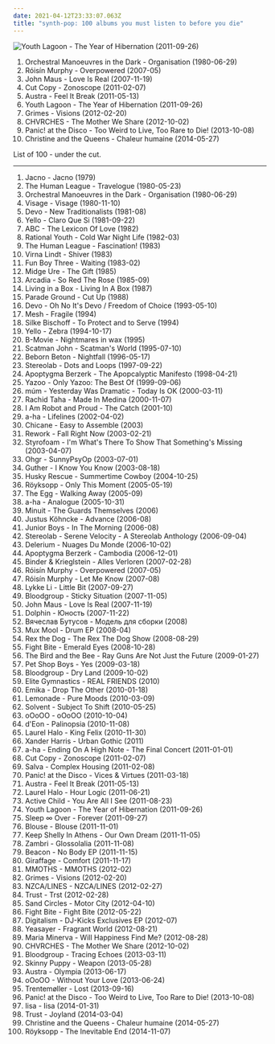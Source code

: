 ```yaml
---
date: 2021-04-12T23:33:07.063Z
title: "synth-pop: 100 albums you must listen to before you die"
---
```

![Youth Lagoon - The Year of Hibernation (2011-09-26)](https://img.discogs.com/-BR4yY32Gdk7o4SF5Ha0Wvj9gp0=/fit-in/600x600/filters:strip_icc():format(jpeg):mode_rgb():quality(90)/discogs-images/R-3020807-1318528929.jpeg.jpg "Youth Lagoon - The Year of Hibernation (2011-09-26)")
<ol class="albums">
<li data-cover="https://via.placeholder.com/450" data-tags="80s, new wave" role="button">Orchestral Manoeuvres in the Dark - Organisation (1980-06-29)</li>
<li data-cover="https://img.discogs.com/95-LQC1Jx2GGoBq_Z7l1CAeHkrM=/fit-in/600x536/filters:strip_icc():format(jpeg):mode_rgb():quality(90)/discogs-images/R-1139242-1217870739.jpeg.jpg" data-tags="electronic, electropop, female vocalists" role="button">Róisín Murphy - Overpowered (2007-05)</li>
<li data-cover="https://img.discogs.com/YjCfgBPYz5UkYa35RaWqMVVq4KU=/fit-in/600x600/filters:strip_icc():format(jpeg):mode_rgb():quality(90)/discogs-images/R-1470477-1222118141.jpeg.jpg" data-tags="pop, synth-pop" role="button">John Maus - Love Is Real (2007-11-19)</li>
<li data-cover="http://coverartarchive.org/release/78188810-df1a-4ac0-ac60-57e3bd84284b/18315026356-500.jpg" data-tags="electronic" role="button">Cut Copy - Zonoscope (2011-02-07)</li>
<li data-cover="http://coverartarchive.org/release/5e8aec59-129c-4cb4-b894-5e59edb5c4ca/4261741516-500.jpg" data-tags="indie electronic, new wave, alternative, synthpop" role="button">Austra - Feel It Break (2011-05-13)</li>
<li data-cover="https://img.discogs.com/-BR4yY32Gdk7o4SF5Ha0Wvj9gp0=/fit-in/600x600/filters:strip_icc():format(jpeg):mode_rgb():quality(90)/discogs-images/R-3020807-1318528929.jpeg.jpg" data-tags="dream pop" role="button">Youth Lagoon - The Year of Hibernation (2011-09-26)</li>
<li data-cover="http://coverartarchive.org/release/e2541a4f-c91e-412e-837b-ce63cc8ea960/5391811873-500.jpg" data-tags="dream pop" role="button">Grimes - Visions (2012-02-20)</li>
<li data-cover="http://coverartarchive.org/release/77e34804-f952-494c-80b7-8e115f492ec5/10734890314-500.jpg" data-tags="synthpop" role="button">CHVRCHES - The Mother We Share (2012-10-02)</li>
<li data-cover="https://via.placeholder.com/450" data-tags="alternative" role="button">Panic! at the Disco - Too Weird to Live, Too Rare to Die! (2013-10-08)</li>
<li data-cover="http://coverartarchive.org/release/dcc44d38-7b10-4c61-af3a-413df2a3b3e9/7437861623-500.jpg" data-tags="pop" role="button">Christine and the Queens - Chaleur humaine (2014-05-27)</li>
</ol>
List of 100 - under the cut.
<!-- more -->

_________________

<ol class="albums">
<li data-cover="http://coverartarchive.org/release/dd248ea8-bca3-4a85-9b42-50dc3f9a4cac/1433722909-500.jpg" data-tags="synth-pop" role="button">
Jacno - Jacno (1979)
</li>
<li data-cover="http://coverartarchive.org/release/07a9c6c3-dc06-3e0f-b4e1-18008a72e066/3775539290-500.jpg" data-tags="80s, electronic" role="button">
The Human League - Travelogue (1980-05-23)
</li>
<li data-cover="https://via.placeholder.com/450" data-tags="80s, new wave" role="button">
Orchestral Manoeuvres in the Dark - Organisation (1980-06-29)
</li>
<li data-cover="http://coverartarchive.org/release/7a0b8dd3-bcd0-39be-ae98-9a03d623d56d/28750058817-500.jpg" data-tags="80s, new wave" role="button">
Visage - Visage (1980-11-10)
</li>
<li data-cover="https://img.discogs.com/CGPLGhTxTTabsZKY2Mo9pC6bSAM=/fit-in/600x600/filters:strip_icc():format(jpeg):mode_rgb():quality(90)/discogs-images/R-558929-1327210073.jpeg.jpg" data-tags="new wave" role="button">
Devo - New Traditionalists (1981-08)
</li>
<li data-cover="https://img.discogs.com/jB4Y5bGbhcw8jIkC8jfMWgQbaYo=/fit-in/600x534/filters:strip_icc():format(jpeg):mode_rgb():quality(90)/discogs-images/R-5365624-1391686259-6629.jpeg.jpg" data-tags="electronic, 80s, synth-pop, university, ralph records, 1981 albums, flashback alternatives, electropearls, decade80s" role="button">
Yello - Claro Que Si (1981-09-22)
</li>
<li data-cover="http://coverartarchive.org/release/65ec332d-4ae4-4870-b61d-392808954a70/11525291838-500.jpg" data-tags="80s, new wave" role="button">
ABC - The Lexicon Of Love (1982)
</li>
<li data-cover="http://coverartarchive.org/release/97a8de99-9e6f-31a9-a2d1-1ee0aa898ae6/3167468055-500.jpg" data-tags="synth-pop, flashback alternatives, electropearls" role="button">
Rational Youth - Cold War Night Life (1982-03)
</li>
<li data-cover="https://via.placeholder.com/450" data-tags="new wave, synthpop, synth-pop" role="button">
The Human League - Fascination! (1983)
</li>
<li data-cover="https://img.discogs.com/OPINq3KUCpJ0GixLW-J2U_XqUqQ=/fit-in/600x600/filters:strip_icc():format(jpeg):mode_rgb():quality(90)/discogs-images/R-130366-1514889905-4878.jpeg.jpg" data-tags="pop, new wave, synth-pop, art pop" role="button">
Virna Lindt - Shiver (1983)
</li>
<li data-cover="https://via.placeholder.com/450" data-tags="new wave" role="button">
Fun Boy Three - Waiting (1983-02)
</li>
<li data-cover="http://coverartarchive.org/release/9a53a638-da61-4dbd-905e-b43215a9e154/5998266593-500.jpg" data-tags="80s, new wave, midge ure" role="button">
Midge Ure - The Gift (1985)
</li>
<li data-cover="https://img.discogs.com/w8npsPv1K_YmGXAJNwgoPpDeM7Y=/fit-in/600x538/filters:strip_icc():format(jpeg):mode_rgb():quality(90)/discogs-images/R-1404791-1586645228-1108.jpeg.jpg" data-tags="80s" role="button">
Arcadia - So Red The Rose (1985-09)
</li>
<li data-cover="https://img.discogs.com/Hdo4I1552RvrKyldb_g_U2GKo7c=/fit-in/550x550/filters:strip_icc():format(jpeg):mode_rgb():quality(90)/discogs-images/R-237974-1157481869.jpeg.jpg" data-tags="sophisti-pop, pop" role="button">
Living in a Box - Living In A Box (1987)
</li>
<li data-cover="https://img.discogs.com/lZmVtXDuD3IoQmGimX_XxKSd8tk=/fit-in/444x444/filters:strip_icc():format(jpeg):mode_rgb():quality(90)/discogs-images/R-254154-1108224589.jpg.jpg" data-tags="new wave, synth-pop" role="button">
Parade Ground - Cut Up (1988)
</li>
<li data-cover="http://coverartarchive.org/release/573c3e8d-b166-4c6e-9250-219af848e07d/9215164581-500.jpg" data-tags="new wave, devo" role="button">
Devo - Oh No It's Devo / Freedom of Choice (1993-05-10)
</li>
<li data-cover="https://img.discogs.com/B_d63RLx7vBZYsByzAOMPhwK30E=/fit-in/600x600/filters:strip_icc():format(jpeg):mode_rgb():quality(90)/discogs-images/R-3533830-1334215802.jpeg.jpg" data-tags="dark, melancholy" role="button">
Mesh - Fragile (1994)
</li>
<li data-cover="http://coverartarchive.org/release/feb5c8f7-eba0-4bd8-a124-682ebb620a94/14114627653-500.jpg" data-tags="gothic, darkwave, synth-pop" role="button">
Silke Bischoff - To Protect and to Serve (1994)
</li>
<li data-cover="http://coverartarchive.org/release/c558e8bb-12c5-4087-895c-ccd52cd0b18e/2970534523-500.jpg" data-tags="synth pop, swiss, rock, dance" role="button">
Yello - Zebra (1994-10-17)
</li>
<li data-cover="https://img.discogs.com/M3XdIiGhyUjfdEohhdOxyAaOBqw=/fit-in/600x600/filters:strip_icc():format(jpeg):mode_rgb():quality(90)/discogs-images/R-8118541-1455479013-3767.jpeg.jpg" data-tags="80s, new wave, post-punk, synth-pop, unofficial, flashback alternatives, 80s new romantic" role="button">
B-Movie - Nightmares in wax (1995)
</li>
<li data-cover="http://coverartarchive.org/release/191efea3-5ed8-4faf-8f79-bdac547ebaa1/11144299719-500.jpg" data-tags="eurodance" role="button">
Scatman John - Scatman's World (1995-07-10)
</li>
<li data-cover="http://coverartarchive.org/release/aaac87c0-0641-4732-9310-f4f9cb4ac305/15566745048-500.jpg" data-tags="synthpop" role="button">
Beborn Beton - Nightfall (1996-05-17)
</li>
<li data-cover="http://coverartarchive.org/release/ac08220a-ca91-3c93-b31b-b231270773af/11622727078-500.jpg" data-tags="lounge, electronic, post-rock" role="button">
Stereolab - Dots and Loops (1997-09-22)
</li>
<li data-cover="https://img.discogs.com/cL9w8BLy4ihGCULvcIIkSJjapb8=/fit-in/600x600/filters:strip_icc():format(jpeg):mode_rgb():quality(90)/discogs-images/R-13991990-1565635135-6857.jpeg.jpg" data-tags="ebm, electro" role="button">
Apoptygma Berzerk - The Apopcalyptic Manifesto (1998-04-21)
</li>
<li data-cover="http://coverartarchive.org/release/c68a8eb2-f102-402a-93d1-dcf692fdf011/23128223806-500.jpg" data-tags="80s, electronic" role="button">
Yazoo - Only Yazoo: The Best Of (1999-09-06)
</li>
<li data-cover="https://img.discogs.com/4A7pxX5IPWZyBTGjz_ivrmyVXi8=/fit-in/600x600/filters:strip_icc():format(jpeg):mode_rgb():quality(90)/discogs-images/R-28802-1300556819.jpeg.jpg" data-tags="ambient, glitch, electronica, post-rock" role="button">
múm - Yesterday Was Dramatic - Today Is OK (2000-03-11)
</li>
<li data-cover="https://img.discogs.com/w4kT0F7g6pvVXq5JgSbT45FnIx0=/fit-in/600x580/filters:strip_icc():format(jpeg):mode_rgb():quality(90)/discogs-images/R-5322294-1434983817-7716.jpeg.jpg" data-tags="rai, algeria" role="button">
Rachid Taha - Made In Medina (2000-11-07)
</li>
<li data-cover="https://img.discogs.com/1Ht2HWW2d1lxAhYOPZzd_Rw85tY=/fit-in/200x198/filters:strip_icc():format(jpeg):mode_rgb():quality(90)/discogs-images/R-13783-001.jpg.jpg" data-tags="electronica" role="button">
I Am Robot and Proud - The Catch (2001-10)
</li>
<li data-cover="https://img.discogs.com/peoBjbfraqsHjHzvaC8dI47Q9GE=/fit-in/600x524/filters:strip_icc():format(jpeg):mode_rgb():quality(90)/discogs-images/R-572521-1190480851.jpeg.jpg" data-tags="pop" role="button">
a-ha - Lifelines (2002-04-02)
</li>
<li data-cover="http://coverartarchive.org/release/af5e9e60-0d51-4fb2-89d9-69fed83750b3/3658346948-500.jpg" data-tags="dance, electronic" role="button">
Chicane - Easy to Assemble (2003)
</li>
<li data-cover="https://img.discogs.com/ACltPBAnjL7WQ935HQRj4-kFIKA=/fit-in/600x594/filters:strip_icc():format(jpeg):mode_rgb():quality(90)/discogs-images/R-119284-1377480243-8210.jpeg.jpg" data-tags="electronic, house, minimal, synth-pop, playhouse, the goodz" role="button">
Rework - Fall Right Now (2003-02-21)
</li>
<li data-cover="http://coverartarchive.org/release/b33525f8-6366-4154-9c69-e1b2dbacf318/8475529903-500.jpg" data-tags="electronic" role="button">
Styrofoam - I'm What's There To Show That Something's Missing (2003-04-07)
</li>
<li data-cover="http://coverartarchive.org/release/34de4124-76fd-4596-a891-82a9041612f9/6485727185-500.jpg" data-tags="radio radio radio" role="button">
Ohgr - SunnyPsyOp (2003-07-01)
</li>
<li data-cover="https://img.discogs.com/tgL6sOPQ-Ek4_7WMVLaZ807LaQY=/fit-in/600x538/filters:strip_icc():format(jpeg):mode_rgb():quality(90)/discogs-images/R-162090-1501974468-4921.jpeg.jpg" data-tags="morr music" role="button">
Guther - I Know You Know (2003-08-18)
</li>
<li data-cover="https://img.discogs.com/5Fl7GZQUbfII5-ZwlNgqIdqQDaY=/fit-in/600x905/filters:strip_icc():format(jpeg):mode_rgb():quality(90)/discogs-images/R-14000797-1565816586-3959.jpeg.jpg" data-tags="synth-pop, finnish and streamable, indie-electronica, fully streamable ep" role="button">
Husky Rescue - Summertime Cowboy (2004-10-25)
</li>
<li data-cover="https://img.discogs.com/FPbDBrsRRm9mRlnWMmVXdGOEHi0=/fit-in/363x365/filters:strip_icc():format(jpeg):mode_rgb():quality(90)/discogs-images/R-646578-1185925784.jpeg.jpg" data-tags="electronic, trip-hop" role="button">
Röyksopp - Only This Moment (2005-05-19)
</li>
<li data-cover="http://coverartarchive.org/release/15d0fe44-1ff4-4dec-9ffb-8cf1b51125da/3699332321-500.jpg" data-tags="electro, remix, great stuff, synth-pop" role="button">
The Egg - Walking Away (2005-09)
</li>
<li data-cover="http://coverartarchive.org/release/d87a354a-b0eb-44cc-bc09-cc966eb86df2/20833625751-500.jpg" data-tags="pop" role="button">
a-ha - Analogue (2005-10-31)
</li>
<li data-cover="https://img.discogs.com/g0LLmoPUYOiGqIb41AzupOckwD4=/fit-in/600x600/filters:strip_icc():format(jpeg):mode_rgb():quality(90)/discogs-images/R-678421-1183109664.jpeg.jpg" data-tags="alternative rock, electro, breaks, synth-pop" role="button">
Minuit - The Guards Themselves (2006)
</li>
<li data-cover="https://img.discogs.com/jxV_LWFhx3-IRjq-uht-ffj0Tzw=/fit-in/600x600/filters:strip_icc():format(jpeg):mode_rgb():quality(90)/discogs-images/R-750708-1156001678.jpeg.jpg" data-tags="house, minimal, synth-pop, elektronic beats" role="button">
Justus Köhncke - Advance (2006-08)
</li>
<li data-cover="https://img.discogs.com/vSQH5ggIg7D1P2baBLSf6eeRAsE=/fit-in/595x278/filters:strip_icc():format(jpeg):mode_rgb():quality(90)/discogs-images/R-1043721-1211497636.jpeg.jpg" data-tags="electro, house, synth-pop, broken-clash" role="button">
Junior Boys - In The Morning (2006-08)
</li>
<li data-cover="https://img.discogs.com/ExJOp-hCuasCOHXHPB4IdDJZL04=/fit-in/600x600/filters:strip_icc():format(jpeg):mode_rgb():quality(90)/discogs-images/R-3100960-1393561989-4861.jpeg.jpg" data-tags="experimental" role="button">
Stereolab - Serene Velocity - A Stereolab Anthology (2006-09-04)
</li>
<li data-cover="https://img.discogs.com/yGFB9KNp46gTs9iW7mS3hfnZjqE=/fit-in/300x260/filters:strip_icc():format(jpeg):mode_rgb():quality(90)/discogs-images/R-51818-001.jpg.jpg" data-tags="ambient" role="button">
Delerium - Nuages Du Monde (2006-10-02)
</li>
<li data-cover="https://img.discogs.com/eKant0jAqQtP7E3jbyTm2YjRwJg=/fit-in/270x273/filters:strip_icc():format(jpeg):mode_rgb():quality(90)/discogs-images/R-206310-1076075231.jpg.jpg" data-tags="trance, synth-pop, fav mcd" role="button">
Apoptygma Berzerk - Cambodia (2006-12-01)
</li>
<li data-cover="http://coverartarchive.org/release/4f561b9d-a2e7-4a40-800c-7c07ddd5d2d4/4708516154-500.jpg" data-tags="electronic, new last fm design sucks" role="button">
Binder & Krieglstein - Alles Verloren (2007-02-28)
</li>
<li data-cover="https://img.discogs.com/95-LQC1Jx2GGoBq_Z7l1CAeHkrM=/fit-in/600x536/filters:strip_icc():format(jpeg):mode_rgb():quality(90)/discogs-images/R-1139242-1217870739.jpeg.jpg" data-tags="electronic, electropop, female vocalists" role="button">
Róisín Murphy - Overpowered (2007-05)
</li>
<li data-cover="https://via.placeholder.com/450" data-tags="house" role="button">
Róisín Murphy - Let Me Know (2007-08)
</li>
<li data-cover="http://coverartarchive.org/release/1be60745-5d0c-3a6b-b365-ecb20299dd6d/12154931370-500.jpg" data-tags="female vocalists" role="button">
Lykke Li - Little Bit (2007-09-27)
</li>
<li data-cover="http://coverartarchive.org/release/326e1568-51d3-4215-b64c-14f1274630bf/10640669423-500.jpg" data-tags="synth-pop" role="button">
Bloodgroup - Sticky Situation (2007-11-05)
</li>
<li data-cover="https://img.discogs.com/YjCfgBPYz5UkYa35RaWqMVVq4KU=/fit-in/600x600/filters:strip_icc():format(jpeg):mode_rgb():quality(90)/discogs-images/R-1470477-1222118141.jpeg.jpg" data-tags="pop, synth-pop" role="button">
John Maus - Love Is Real (2007-11-19)
</li>
<li data-cover="http://coverartarchive.org/release/ddb50222-0bc5-33c6-b332-03d994b2fd71/11563033220-500.jpg" data-tags="alternative" role="button">
Dolphin - Юность (2007-11-22)
</li>
<li data-cover="https://img.discogs.com/1Dzto-Icoei0cYZb0fDLmCODZ3c=/fit-in/600x537/filters:strip_icc():format(jpeg):mode_rgb():quality(90)/discogs-images/R-6662321-1424111345-4711.jpeg.jpg" data-tags="trip-hop, new wave, post-punk, ost, synth-pop, russian rock" role="button">
Вячеслав Бутусов - Модель для сборки (2008)
</li>
<li data-cover="https://img.discogs.com/bXtmKGI6VSal2BI_eODhr-2Pw1c=/fit-in/600x600/filters:strip_icc():format(jpeg):mode_rgb():quality(90)/discogs-images/R-1303310-1228129956.jpeg.jpg" data-tags="hip hop, instrumental, synth-pop" role="button">
Mux Mool - Drum EP (2008-04)
</li>
<li data-cover="https://img.discogs.com/fLYALiWdomL4p5sz-96HHjqQus0=/fit-in/600x600/filters:strip_icc():format(jpeg):mode_rgb():quality(90)/discogs-images/R-1443085-1220102691.jpeg.jpg" data-tags="electronic" role="button">
Rex the Dog - The Rex The Dog Show (2008-08-29)
</li>
<li data-cover="http://coverartarchive.org/release/d5b33e93-1ab2-4471-a3df-e1d1fea98575/25956785049-500.jpg" data-tags="indie rock, shoegaze, art rock, ethereal, psychedelic rock, synth-pop, recommendations and such" role="button">
Fight Bite - Emerald Eyes (2008-10-28)
</li>
<li data-cover="http://coverartarchive.org/release/600899a8-b28c-42d0-8ee2-7d140cd401b9/13665735915-500.jpg" data-tags="indie, pop" role="button">
The Bird and the Bee - Ray Guns Are Not Just the Future (2009-01-27)
</li>
<li data-cover="https://img.discogs.com/QdBFjm1v0ln48I83zJ0mbt5YRPM=/fit-in/600x600/filters:strip_icc():format(jpeg):mode_rgb():quality(90)/discogs-images/R-151256-1235750294.jpeg.jpg" data-tags="pop, synthpop" role="button">
Pet Shop Boys - Yes (2009-03-18)
</li>
<li data-cover="http://coverartarchive.org/release/c6a3c3b6-e077-4a88-b7ba-a462cdb5bd95/10640671739-500.jpg" data-tags="electronic" role="button">
Bloodgroup - Dry Land (2009-10-02)
</li>
<li data-cover="https://img.discogs.com/YgFe_ARah-yMiLs456DBtTqWALo=/fit-in/500x500/filters:strip_icc():format(jpeg):mode_rgb():quality(90)/discogs-images/R-2726949-1298288383.jpeg.jpg" data-tags="synth-pop" role="button">
Elite Gymnastics - REAL FRIENDS (2010)
</li>
<li data-cover="http://coverartarchive.org/release/42c22569-1d0f-41fd-ac67-327c2ae6f614/8171013124-500.jpg" data-tags="dubstep, electro, dark, quiet, sinister, synth-pop, sharp, scuba" role="button">
Emika - Drop The Other (2010-01-18)
</li>
<li data-cover="http://coverartarchive.org/release/88449c42-530d-4d5e-a5d0-9831e43cb64f/1086044272-500.jpg" data-tags="abstract, synth-pop, true panther sounds" role="button">
Lemonade - Pure Moods (2010-03-09)
</li>
<li data-cover="http://coverartarchive.org/release/c167c2bc-120e-4747-944f-a25627c00993/8155277324-500.jpg" data-tags="electro, synth-pop" role="button">
Solvent - Subject To Shift (2010-05-25)
</li>
<li data-cover="https://img.discogs.com/qrOQU1AqqIIxURq0nEQskWN2bdI=/fit-in/452x452/filters:strip_icc():format(jpeg):mode_rgb():quality(90)/discogs-images/R-2471178-1286031530.jpeg.jpg" data-tags="witch house" role="button">
oOoOO - oOoOO (2010-10-04)
</li>
<li data-cover="https://img.discogs.com/wI0Gz-LQDKxva5Qt5-jcJhznpYo=/fit-in/333x333/filters:strip_icc():format(jpeg):mode_rgb():quality(90)/discogs-images/R-2538712-1289442829.jpeg.jpg" data-tags="electro, synth-pop, aquariusrecords" role="button">
d'Eon - Palinopsia (2010-11-08)
</li>
<li data-cover="https://img.discogs.com/aUrgLxIHY9fkjIO8m4LghC4z0_I=/fit-in/600x603/filters:strip_icc():format(jpeg):mode_rgb():quality(90)/discogs-images/R-2531250-1293487636.jpeg.jpg" data-tags="experimental, abstract, chillwave, synth-pop, witch house, glo-fi, witch chill, newbreed, chill witch, 2010 faves" role="button">
Laurel Halo - King Felix (2010-11-30)
</li>
<li data-cover="https://img.discogs.com/gVh4AGQxePTCIrGN86G0I69PT94=/fit-in/600x597/filters:strip_icc():format(jpeg):mode_rgb():quality(90)/discogs-images/R-2811030-1304199564.jpeg.jpg" data-tags="experimental, electro, synth-pop, 10s, not not fun, italo-disco, newbreed, broken-clash, in the witch house family" role="button">
Xander Harris - Urban Gothic (2011)
</li>
<li data-cover="https://img.discogs.com/vlwmvSkky9olfPY--IuaDDfn_Mw=/fit-in/340x476/filters:strip_icc():format(jpeg):mode_rgb():quality(90)/discogs-images/R-3629394-1338039591-7025.jpeg.jpg" data-tags="synthpop, synth-pop, live albums, cool synths, live albums i own" role="button">
a-ha - Ending On A High Note - The Final Concert (2011-01-01)
</li>
<li data-cover="http://coverartarchive.org/release/78188810-df1a-4ac0-ac60-57e3bd84284b/18315026356-500.jpg" data-tags="electronic" role="button">
Cut Copy - Zonoscope (2011-02-07)
</li>
<li data-cover="https://img.discogs.com/MAY09g0CdSVsfUKvfT-fLzp2hig=/fit-in/600x600/filters:strip_icc():format(jpeg):mode_rgb():quality(90)/discogs-images/R-2711342-1364257961-2576.jpeg.jpg" data-tags="house, glitch, glitch-hop, synth-pop" role="button">
Salva - Complex Housing (2011-02-08)
</li>
<li data-cover="http://coverartarchive.org/release/dafe15c2-5fb9-4a5f-9b12-df031d3b0e9b/2103470066-500.jpg" data-tags="alternative rock" role="button">
Panic! at the Disco - Vices & Virtues (2011-03-18)
</li>
<li data-cover="http://coverartarchive.org/release/5e8aec59-129c-4cb4-b894-5e59edb5c4ca/4261741516-500.jpg" data-tags="indie electronic, new wave, alternative, synthpop" role="button">
Austra - Feel It Break (2011-05-13)
</li>
<li data-cover="https://img.discogs.com/jrubs1Q_CKq2oMuZSNEBxJ00P0o=/fit-in/600x601/filters:strip_icc():format(jpeg):mode_rgb():quality(90)/discogs-images/R-2940670-1310750434.jpeg.jpg" data-tags="chillout, ambient, experimental, abstract, idm, breakbeat, ritual ambient, synth-pop, ambient house, worldbeat, hippos in tanks, abstract house, industrial house, tribal idm" role="button">
Laurel Halo - Hour Logic (2011-06-21)
</li>
<li data-cover="http://coverartarchive.org/release/560d4328-550c-40af-a2fc-f2a2b10328b4/2215573326-500.jpg" data-tags="ambient, dream pop" role="button">
Active Child - You Are All I See (2011-08-23)
</li>
<li data-cover="https://img.discogs.com/-BR4yY32Gdk7o4SF5Ha0Wvj9gp0=/fit-in/600x600/filters:strip_icc():format(jpeg):mode_rgb():quality(90)/discogs-images/R-3020807-1318528929.jpeg.jpg" data-tags="dream pop" role="button">
Youth Lagoon - The Year of Hibernation (2011-09-26)
</li>
<li data-cover="https://img.discogs.com/sGd8E_zOvzvRjoezdsgI68Byq3k=/fit-in/300x299/filters:strip_icc():format(jpeg):mode_rgb():quality(90)/discogs-images/R-3115784-1316516902.jpeg.jpg" data-tags="experimental, dream pop" role="button">
Sleep ∞ Over - Forever (2011-09-27)
</li>
<li data-cover="http://coverartarchive.org/release/7c9c2ef1-0250-4d91-ac60-ab4c702180d2/6755910409-500.jpg" data-tags="dream pop" role="button">
Blouse - Blouse (2011-11-01)
</li>
<li data-cover="https://img.discogs.com/PFcEvUvkurmKHlujGHBLA7_NabQ=/fit-in/500x500/filters:strip_icc():format(jpeg):mode_rgb():quality(90)/discogs-images/R-3223771-1321189971.jpeg.jpg" data-tags="electronic" role="button">
Keep Shelly In Athens - Our Own Dream (2011-11-05)
</li>
<li data-cover="http://coverartarchive.org/release/45849e89-86f8-4cc5-ba5a-d66e8f5be79b/980684795-500.jpg" data-tags="idm, synth-pop, recommendations and such, recommended by jwz" role="button">
Zambri - Glossolalia (2011-11-08)
</li>
<li data-cover="http://coverartarchive.org/release/54b44373-31a4-4ca1-a53e-e31385a76e97/13479223989-500.jpg" data-tags="downtempo, synth-pop" role="button">
Beacon - No Body EP (2011-11-15)
</li>
<li data-cover="http://coverartarchive.org/release/8d444b3e-9171-419f-8a28-594eb4202b9a/3738107049-500.jpg" data-tags="hip hop, ambient, idm, synth-pop" role="button">
Giraffage - Comfort (2011-11-17)
</li>
<li data-cover="http://coverartarchive.org/release/4206d1a7-c738-4576-ac7a-ff0552cb3cd2/14884612021-500.jpg" data-tags="synth-pop" role="button">
MMOTHS - MMOTHS (2012-02)
</li>
<li data-cover="http://coverartarchive.org/release/e2541a4f-c91e-412e-837b-ce63cc8ea960/5391811873-500.jpg" data-tags="dream pop" role="button">
Grimes - Visions (2012-02-20)
</li>
<li data-cover="http://coverartarchive.org/release/d090abec-ffea-4496-b3f7-c5b522cfe226/2471762887-500.jpg" data-tags="experimental, synth-pop, loaf recordings" role="button">
NZCA/LINES - NZCA/LINES (2012-02-27)
</li>
<li data-cover="http://coverartarchive.org/release/7bd4468c-2434-4450-8fa5-76812f1b56aa/9082713992-500.jpg" data-tags="synthpop, darkwave, electronic" role="button">
Trust - Trst (2012-02-28)
</li>
<li data-cover="http://coverartarchive.org/release/15ab2464-35e8-45c3-8e60-faf3b3e7dafb/8281049419-500.jpg" data-tags="10s" role="button">
Sand Circles - Motor City (2012-04-10)
</li>
<li data-cover="http://coverartarchive.org/release/1409de86-7a30-478a-a072-17e77cdca288/14687248293-500.jpg" data-tags="indie rock, shoegaze, art rock, ethereal, psychedelic rock, synth-pop, boobs on cover" role="button">
Fight Bite - Fight Bite (2012-05-22)
</li>
<li data-cover="https://img.discogs.com/p2JXn75t06AHowP9wx-bxSvOUMQ=/fit-in/600x600/filters:strip_icc():format(jpeg):mode_rgb():quality(90)/discogs-images/R-4001934-1352322098-3172.jpeg.jpg" data-tags="electro, techno, house, synth-pop" role="button">
Digitalism - DJ-Kicks Exclusives EP (2012-07)
</li>
<li data-cover="http://coverartarchive.org/release/f9ebdd4c-77a4-4cfa-acef-3920ebb64054/4692587706-500.jpg" data-tags="indie rock" role="button">
Yeasayer - Fragrant World (2012-08-21)
</li>
<li data-cover="http://coverartarchive.org/release/d6c5333b-840c-457d-8bdc-a0a6629ec0ba/1930351931-500.jpg" data-tags="synth-pop, not not fun records" role="button">
Maria Minerva - Will Happiness Find Me? (2012-08-28)
</li>
<li data-cover="http://coverartarchive.org/release/77e34804-f952-494c-80b7-8e115f492ec5/10734890314-500.jpg" data-tags="synthpop" role="button">
CHVRCHES - The Mother We Share (2012-10-02)
</li>
<li data-cover="http://coverartarchive.org/release/82c8706f-ef9a-4d1d-8249-8128b9cfebb7/10640354310-500.jpg" data-tags="synth-pop" role="button">
Bloodgroup - Tracing Echoes (2013-03-11)
</li>
<li data-cover="http://coverartarchive.org/release/16d0a98b-acab-44b4-a1c7-4f9dd597251a/9369583537-500.jpg" data-tags="electro-industrial" role="button">
Skinny Puppy - Weapon (2013-05-28)
</li>
<li data-cover="http://coverartarchive.org/release/542f5e53-479f-4581-88b7-93cd05ab489d/4263718745-500.jpg" data-tags="electronic, electropop" role="button">
Austra - Olympia (2013-06-17)
</li>
<li data-cover="http://coverartarchive.org/release/eea3e6d7-eaf8-4d3c-b7e5-7b90844ec9af/4404251011-500.jpg" data-tags="witch house" role="button">
oOoOO - Without Your Love (2013-06-24)
</li>
<li data-cover="http://coverartarchive.org/release/82c06148-49e1-4ea6-b3f0-d82003710407/5241081245-500.jpg" data-tags="electronic, experimental, indie rock, downtempo, new wave, downbeat, house, idm, deep house" role="button">
Trentemøller - Lost (2013-09-16)
</li>
<li data-cover="https://via.placeholder.com/450" data-tags="alternative" role="button">
Panic! at the Disco - Too Weird to Live, Too Rare to Die! (2013-10-08)
</li>
<li data-cover="http://coverartarchive.org/release/3a1c4f61-dd90-4981-97a8-88c8f6232aad/6243052450-500.jpg" data-tags="pop, synth-pop" role="button">
Iisa - Iisa (2014-01-31)
</li>
<li data-cover="http://coverartarchive.org/release/5c4db4be-9c79-443c-824c-9b8edbe5b573/6950823276-500.jpg" data-tags="electronic, synthpop, darkwave" role="button">
Trust - Joyland (2014-03-04)
</li>
<li data-cover="http://coverartarchive.org/release/dcc44d38-7b10-4c61-af3a-413df2a3b3e9/7437861623-500.jpg" data-tags="pop" role="button">
Christine and the Queens - Chaleur humaine (2014-05-27)
</li>
<li data-cover="http://coverartarchive.org/release/7704bdf5-5fcd-4f80-a759-30fba880bfe6/8762633349-500.jpg" data-tags="electronic, downtempo" role="button">
Röyksopp - The Inevitable End (2014-11-07)
</li>
</ol>